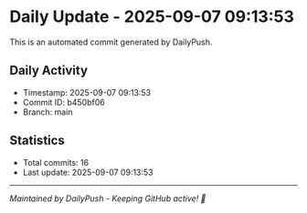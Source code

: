 # Daily Update - 2025-09-07 09:13:53

This is an automated commit generated by DailyPush.

## Daily Activity
- Timestamp: 2025-09-07 09:13:53
- Commit ID: b450bf06
- Branch: main

## Statistics
- Total commits: 16
- Last update: 2025-09-07 09:13:53

---
*Maintained by DailyPush - Keeping GitHub active! 🚀*
